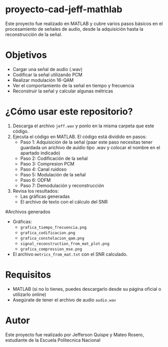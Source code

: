 # proyecto-cad-jeff-mathlab

Este proyecto fue realizado en MATLAB y cubre varios pasos básicos en el procesamiento de señales de audio, desde la adquisición hasta la reconstrucción de la señal.

# Objetivos

- Cargar una señal de audio (.wav)
- Codificar la señal utilizando PCM
- Realizar modulación 16-QAM
- Ver el comportamiento de la señal en tiempo y frecuencia
- Reconstruir la señal y calcular algunas métricas

# ¿Cómo usar este repositorio?

1. Descarga el archivo `jeff.wav` y ponlo en la misma carpeta que este código.
2. Ejecuta el código en MATLAB. El código está dividido en pasos:
   - Paso 1: Adquisición de la señal (paar este paso necesitas tener guardada un arichivo de auidio tipo .wav y colocar el nombre en el apartado indicado)
   - Paso 2: Codificación de la señal 
   - Paso 3: Compresion PCM 
   - Paso 4: Canal ruidoso 
   - Paso 5: Modulación de la señal
   - Paso 6: ODFM
   - Paso 7: Demodulación y reconstrucción
3. Revisa los resultados:
   - Las gráficas generadas
   - El archivo de texto con el cálculo del SNR

#Archivos generados

- Gráficas:
  - `grafica_tiempo_frecuencia.png`
  - `grafica_codificacion.png`
  - `grafica_constelacion_qam.png`
  - `signal_reconstruction_from_mat_plot.png`
  - `grafica_compression_mse.png`
- El archivo `metrics_from_mat.txt` con el SNR calculado.

# Requisitos

- MATLAB (si no lo tienes, puedes descargarlo desde su página oficial o utilizarlo online)
- Asegúrate de tener el archivo de audio `audio.wav`

# Autor

Este proyecto fue realizado por Jefferson Quispe y Mateo Rosero, estudiante de la Escuela Politecnica Nacional
